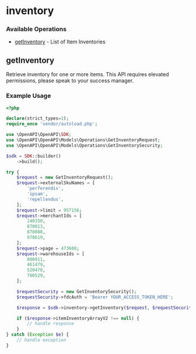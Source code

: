# inventory

### Available Operations

* [getInventory](#getinventory) - List of Item Inventories

## getInventory

Retrieve inventory for one or more items. This API requires elevated permissions, please speak to your success manager.

### Example Usage

```php
<?php

declare(strict_types=1);
require_once 'vendor/autoload.php';

use \OpenAPI\OpenAPI\SDK;
use \OpenAPI\OpenAPI\Models\Operations\GetInventoryRequest;
use \OpenAPI\OpenAPI\Models\Operations\GetInventorySecurity;

$sdk = SDK::builder()
    ->build();

try {
    $request = new GetInventoryRequest();
    $request->externalSkuNames = [
        'perferendis',
        'ipsam',
        'repellendus',
    ];
    $request->limit = 957156;
    $request->merchantIds = [
        140350,
        870013,
        870088,
        978619,
    ];
    $request->page = 473608;
    $request->warehouseIds = [
        800911,
        461479,
        520478,
        780529,
    ];

    $requestSecurity = new GetInventorySecurity();
    $requestSecurity->fdcAuth = 'Bearer YOUR_ACCESS_TOKEN_HERE';

    $response = $sdk->inventory->getInventory($request, $requestSecurity);

    if ($response->itemInventoryArrayV2 !== null) {
        // handle response
    }
} catch (Exception $e) {
    // handle exception
}
```
